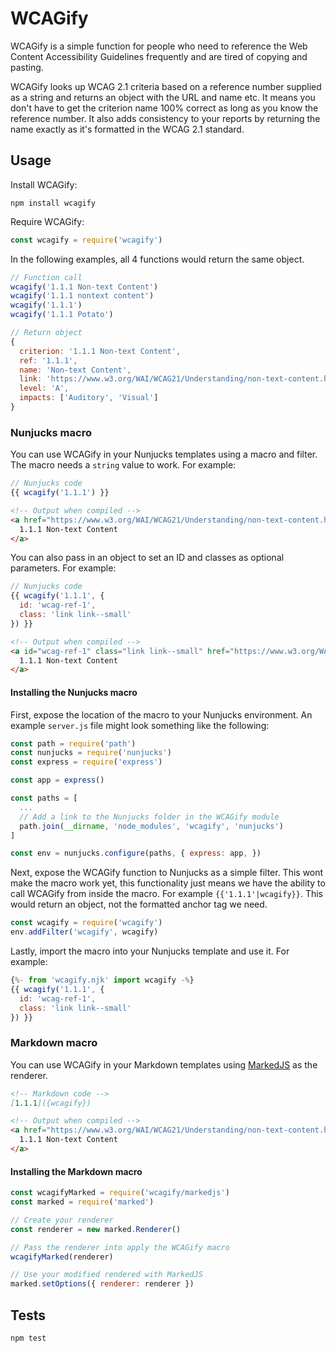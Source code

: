 # WCAGify

WCAGify is a simple function for people who need to reference the Web Content Accessibility Guidelines frequently and are tired of copying and pasting.

WCAGify looks up WCAG 2.1 criteria based on a reference number supplied as a string and returns an object with the URL and name etc. It means you don't have to get the criterion name 100% correct as long as you know the reference number. It also adds consistency to your reports by returning the name exactly as it's formatted in the WCAG 2.1 standard.

## Usage

Install WCAGify:

```
npm install wcagify
```

Require WCAGify:
```javascript
const wcagify = require('wcagify')
```

In the following examples, all 4 functions would return the same object.

```javascript
// Function call
wcagify('1.1.1 Non-text Content')
wcagify('1.1.1 nontext content')
wcagify('1.1.1')
wcagify('1.1.1 Potato')

// Return object
{
  criterion: '1.1.1 Non-text Content',
  ref: '1.1.1',
  name: 'Non-text Content',
  link: 'https://www.w3.org/WAI/WCAG21/Understanding/non-text-content.html',
  level: 'A',
  impacts: ['Auditory', 'Visual']
}
```

### Nunjucks macro

You can use WCAGify in your Nunjucks templates using a macro and filter. The macro needs a `string` value to work. For example:

```javascript
// Nunjucks code
{{ wcagify('1.1.1') }}
```

```html
<!-- Output when compiled -->
<a href="https://www.w3.org/WAI/WCAG21/Understanding/non-text-content.html">
  1.1.1 Non-text Content
</a>
```

You can also pass in an object to set an ID and classes as optional parameters. For example:

```javascript
// Nunjucks code
{{ wcagify('1.1.1', {
  id: 'wcag-ref-1',
  class: 'link link--small'
}) }}
```

```html
<!-- Output when compiled -->
<a id="wcag-ref-1" class="link link--small" href="https://www.w3.org/WAI/WCAG21/Understanding/non-text-content.html">
  1.1.1 Non-text Content
</a>
```

#### Installing the Nunjucks macro

First, expose the location of the macro to your Nunjucks environment. An example `server.js` file might look something like the following:

```javascript
const path = require('path')
const nunjucks = require('nunjucks')
const express = require('express')

const app = express()

const paths = [
  ...
  // Add a link to the Nunjucks folder in the WCAGify module
  path.join(__dirname, 'node_modules', 'wcagify', 'nunjucks')
]

const env = nunjucks.configure(paths, { express: app, })
```

Next, expose the WCAGify function to Nunjucks as a simple filter. This wont make the macro work yet, this functionality just means we have the ability to call WCAGify from inside the macro. For example `{{'1.1.1'|wcagify}}`. This would return an object, not the formatted anchor tag we need.

```javascript
const wcagify = require('wcagify')
env.addFilter('wcagify', wcagify)
```

Lastly, import the macro into your Nunjucks template and use it. For example:

```javascript
{%- from 'wcagify.njk' import wcagify -%}
{{ wcagify('1.1.1', {
  id: 'wcag-ref-1',
  class: 'link link--small'
}) }}
```

### Markdown macro

You can use WCAGify in your Markdown templates using [MarkedJS](https://www.npmjs.com/package/marked) as the renderer.

```markdown
<!-- Markdown code -->
[1.1.1]({wcagify})
```

```html
<!-- Output when compiled -->
<a href="https://www.w3.org/WAI/WCAG21/Understanding/non-text-content.html">
  1.1.1 Non-text Content
</a>
```

#### Installing the Markdown macro

```javascript
const wcagifyMarked = require('wcagify/markedjs')
const marked = require('marked')

// Create your renderer
const renderer = new marked.Renderer()

// Pass the renderer into apply the WCAGify macro
wcagifyMarked(renderer)

// Use your modified rendered with MarkedJS
marked.setOptions({ renderer: renderer })
```

## Tests

```
npm test
```
